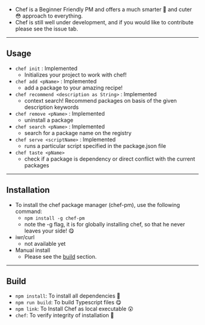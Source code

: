 - Chef is a Beginner Friendly PM and offers a much smarter 🔎 and cuter 😳 approach to everything.
- Chef is still well under development, and if you would like to contribute please see the issue tab.

---

## Usage
- `chef init` : Implemented
  - Initializes your project to work with chef!
- `chef add <pName>` : Implemented
  - add a package to your amazing recipe!
- `chef recommend <description as String>` : Implemented
  - context search! Recommend packages on basis of the given description keywords
- `chef remove <pName>` : Implemented
  - uninstall a package
- `chef search <pName>` : Implemented
  - search for a package name on the registry
- `chef serve <scriptName>` : Implemented
  - runs a particular script specified in the package.json file
- `chef taste <pName>`
  - check if a package is dependency or direct conflict with the current packages

---

## Installation
- To install the chef package manager (chef-pm), use the following command:
  - `npm install -g chef-pm`
  - note the -g flag, it is for globally installing chef, so that he never leaves your side! 😋
- iwr/curl
  - not available yet
- Manual install
  - Please see the [build](#build) section.

---

## Build
- `npm install`: To install all dependencies 🍰
- `npm run build`: To build Typescript files 😋
- `npm link`: To Install Chef as local executable 😲
- `chef`: To verify integrity of installation 💖
